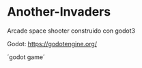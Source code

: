 # Another-Invaders
Arcade space shooter construido con godot3

Godot: https://godotengine.org/

´godot game´

